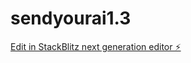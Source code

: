 # sendyourai1.3

[Edit in StackBlitz next generation editor ⚡️](https://stackblitz.com/~/github.com/TabareMajem/sendyourai1.3)